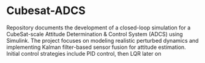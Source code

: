 # Cubesat-ADCS
Repository documents the development of a closed-loop simulation for a CubeSat-scale Attitude Determination &amp; Control System (ADCS) using Simulink. The project focuses on modeling realistic perturbed dynamics and implementing Kalman filter-based sensor fusion for attitude estimation. Initial control strategies include PID control, then LQR later on
